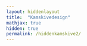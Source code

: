 ```yaml
---
layout: hiddenlayout
title:  "Kamskivedesign"
mathjax: true
hidden: true
permalink: /hiddenkamskive2/
---
```


<script src="https://cdnjs.cloudflare.com/ajax/libs/p5.js/1.1.9/p5.js"></script>
<script src="https://cdnjs.cloudflare.com/ajax/libs/p5.js/1.1.9/addons/p5.sound.min.js"></script>
<script src="/assets/p5js/kamskive/sketch2.js"></script> 
<div id="canvasForHTML"></div>



